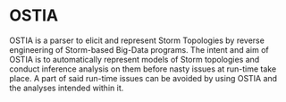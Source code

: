 # OSTIA
OSTIA is a parser to elicit and represent Storm Topologies by reverse engineering of Storm-based Big-Data programs. The intent and aim of OSTIA is to automatically represent models of Storm topologies and conduct inference analysis on them before nasty issues at run-time take place. A part of said run-time issues can be avoided by using OSTIA and the analyses intended within it.
